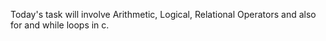 Today's task will involve Arithmetic, Logical, Relational Operators and also for and while loops in c.
